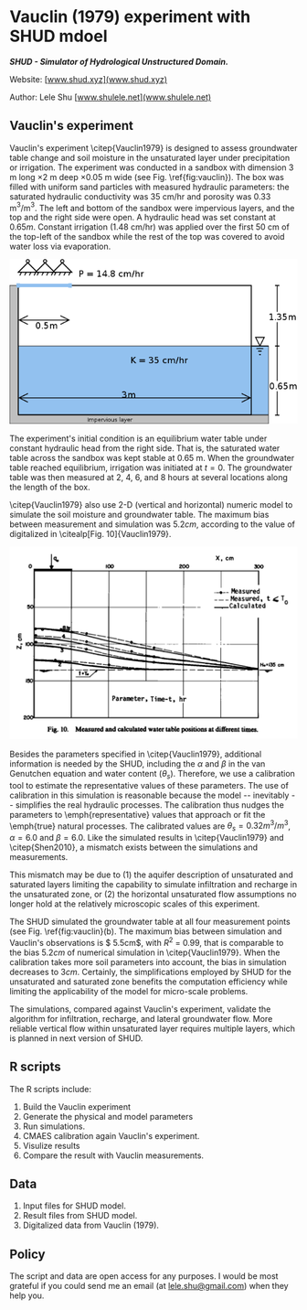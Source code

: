 # Vauclin (1979) experiment with SHUD mdoel

***SHUD - Simulator of Hydrological Unstructured Domain.*** 

Website: [www.shud.xyz](www.shud.xyz)

Author: Lele Shu [www.shulele.net](www.shulele.net)

## Vauclin's experiment

Vauclin's experiment \citep{Vauclin1979} is designed to assess groundwater table change and soil moisture in the unsaturated layer under precipitation or irrigation.  The experiment was conducted in a sandbox with dimension $3$ m long $\times 2$ m deep $\times 0.05$ m wide (see Fig. \ref{fig:vauclin}). The box was filled with uniform sand particles with measured hydraulic parameters: the saturated hydraulic conductivity was $35$ cm/hr and porosity was $0.33$ m$^3$/m$^3$. The left and bottom of the sandbox were impervious layers, and the top and the right side were open. A hydraulic head was set constant at $0.65 m$. Constant irrigation ($1.48$ cm/hr) was applied over the first $50$ cm of the top-left of the sandbox while the rest of the top was covered to avoid water loss via evaporation.

![Vauclin](Ref/Vauclin.png)

The experiment's initial condition is an equilibrium water table under constant hydraulic head from the right side.  That is, the saturated water table across the sandbox was kept stable at $0.65$ m. When the groundwater table reached equilibrium, irrigation was initiated at $t = 0$.  The groundwater table was then measured at 2, 4, 6, and 8 hours at several locations along the length of the box.

\citep{Vauclin1979} also use 2-D (vertical and horizontal) numeric model to simulate the soil moisture and groundwater table. The maximum bias between measurement and simulation was $5.2 cm$, according to the value of digitalized in \citealp[Fig. 10]{Vauclin1979}. 

![res](Ref/v1.png)

Besides the parameters specified in \citep{Vauclin1979}, additional information is needed by the SHUD, including the $\alpha$ and $\beta$ in the van Genutchen equation and  water content ($\theta _s$). Therefore,  we use a calibration tool to estimate the representative values of these parameters.  The use of calibration in this simulation is reasonable because the model -- inevitably -- simplifies the real hydraulic processes. The calibration thus nudges the parameters to \emph{representative} values that approach or fit the \emph{true} natural processes.  The calibrated values are  $\theta _s = 0.32 m^3/m^3$, $\alpha = 6.0$ and $\beta = 6.0$.  Like the simulated results in \citep{Vauclin1979} and \citep{Shen2010}, a mismatch exists between the simulations and measurements.

This mismatch may be due to (1) the aquifer description of unsaturated and saturated layers limiting the capability to simulate infiltration and recharge in the unsaturated zone, or (2) the horizontal unsaturated flow assumptions no longer hold at the relatively  microscopic scales of this experiment.

The SHUD simulated the groundwater table at all four measurement points (see Fig. \ref{fig:vauclin}(b).  The maximum bias between simulation and Vauclin's observations is $ 5.5cm$, with $R^2$ = $0.99$, that is comparable to the bias $5.2 cm$ of numerical simulation in \citep{Vauclin1979}. When the calibration takes more soil parameters into account, the bias in simulation decreases to  $3 cm$. Certainly, the simplifications employed by SHUD for the unsaturated and saturated zone benefits the computation efficiency while limiting the applicability of the model for micro-scale problems.

The simulations, compared against Vauclin's experiment, validate the algorithm for infiltration, recharge, and lateral groundwater flow.  More reliable vertical flow within unsaturated layer requires multiple layers, which is planned in next version of SHUD.



## R scripts

The R scripts include:

1. Build the Vauclin experiment
2. Generate the physical and model parameters
3. Run simulations.
4. CMAES calibration again Vauclin's experiment.
5. Visulize results
6. Compare the result with Vauclin measurements.



## Data

1. Input files for SHUD model.
2. Result files from SHUD model.
3. Digitalized data from Vauclin (1979).



## Policy

The script and data are open access for any purposes. I would be most grateful if you could send me an email (at lele.shu@gmail.com) when they help you.


